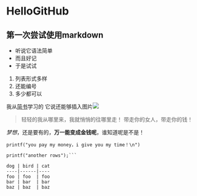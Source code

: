 # HelloGitHub
## 第一次尝试使用markdown
- 听说它语法简单
- 而且好记
- 于是试试

1. 列表形式多样
2. 还能编号
3. 多少都可以

我从[简书](http://www.jianshu.com)学习的
它说还能够插入图片![](https://static.zhihu.com/static/favicon.ico)

>轻轻的我从哪里来，我就悄悄的往哪里走！
>带走你的女人，带走你的钱！

*梦想*，还是要有的，**万一能变成金钱呢**，谁知道呢是不是！

`printf("you pay my money，i give you my time！\n")`
```printf("try two rows");
printf("another rows");```

dog | bird | cat
----|------|----
foo | foo  | foo
bar | bar  | bar
baz | baz  | baz
